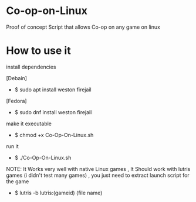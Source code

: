 # Co-op-on-Linux
Proof of concept Script that allows Co-op on any game on linux
# How to use it

 install dependencies

[Debain]
- $ sudo apt install weston firejail

[Fedora]
- $ sudo dnf install weston firejail

make it executable

- $ chmod +x Co-Op-On-Linux.sh 

run it

- $ ./Co-Op-On-Linux.sh 

NOTE: It Works very well with native Linux games ,
It Should work with lutris games (i didn't test many games) , you just need to extract launch script for the game 

- $ lutris -b lutris:(gameid) (file name)
